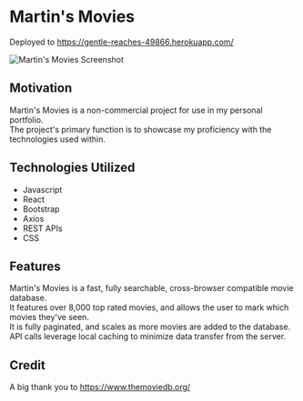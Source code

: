 # Martin's Movies

Deployed to https://gentle-reaches-49866.herokuapp.com/

![Martin's Movies Screenshot](https://i.imgur.com/oCwfilM.png)

## Motivation

Martin's Movies is a non-commercial project for use in my personal portfolio.\
The project's primary function is to showcase my proficiency with the technologies used within.

## Technologies Utilized

* Javascript
* React
* Bootstrap
* Axios
* REST APIs
* CSS

## Features

Martin's Movies is a fast, fully searchable, cross-browser compatible movie database. \
It features over 8,000 top rated movies, and allows the user to mark which movies they've seen. \
It is fully paginated, and scales as more movies are added to the database. \
API calls leverage local caching to minimize data transfer from the server.

## Credit

A big thank you to https://www.themoviedb.org/
